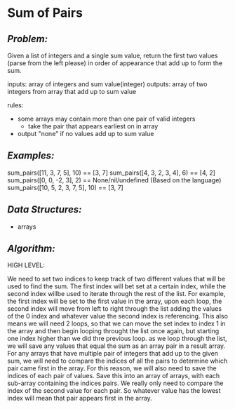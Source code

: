**Sum of Pairs**
===

_Problem:_
---

Given a list of integers and a single sum value, return the first two values (parse from the left please) in order of appearance that add up to form the sum.

inputs: array of integers and sum value(integer)
outputs: array of two integers from array that add up to sum value

rules:
- some arrays may contain more than one pair of valid integers
  - take the pair that appears earliest on in array
- output "none" if no values add up to sum value

_Examples:_
---

sum_pairs([11, 3, 7, 5],         10) == [3, 7]
sum_pairs([4, 3, 2, 3, 4],         6) == [4, 2]
sum_pairs([0, 0, -2, 3], 2) == None/nil/undefined (Based on the language)
sum_pairs([10, 5, 2, 3, 7, 5],         10) == [3, 7]

_Data Structures:_
---

- arrays

_Algorithm:_
---

HIGH LEVEL:

We need to set two indices to keep track of two different values that will be used to find the sum. The first index will bet set at a certain index, while the second index willbe used to iterate through the rest of the list. For example, the first index will be set to the first value in the array, upon each loop, the second index will move from left to right through the list adding the values of the 0 index and whatever value the second index is referencing. This also means we will need 2 loops, so that we can move the set index to index 1 in the array and then begin looping throught the list once again, but starting one index higher than we did thre previous loop. as we loop through the list, we will save any values that equal the sum as an array pair in a result array. For any arrays that have multiple pair of integers that add up to the given sum, we will need to compare the indices of all the pairs to determine which pair came first in the array. For this reason, we will also need to save the indices of each pair of values. Save this into an array of arrays, with each sub-array containing the indices pairs. We really only need to compare the index of the second value for each pair. So whatever value has the lowest index will mean that pair appears first in the array.




